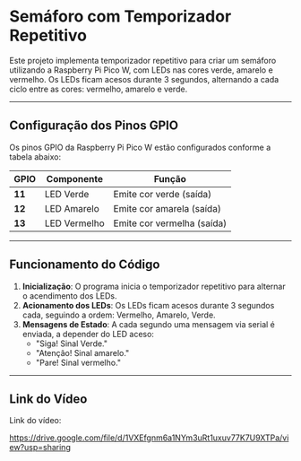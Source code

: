 # Semáforo com Temporizador Repetitivo

Este projeto implementa temporizador repetitivo para criar um semáforo utilizando a Raspberry Pi Pico W, com LEDs nas cores verde, amarelo e vermelho. Os LEDs ficam acesos durante 3 segundos, alternando a cada ciclo entre as cores: vermelho, amarelo e verde.

---

## **Configuração dos Pinos GPIO** 

Os pinos GPIO da Raspberry Pi Pico W estão configurados conforme a tabela abaixo:

| GPIO  | Componente      | Função                                                                     |  
|-------|-----------------|----------------------------------------------------------------------------|  
| **11** | LED Verde       | Emite cor verde (saída)                                                   |  
| **12** | LED Amarelo     | Emite cor amarela (saída)                                                 |  
| **13** | LED Vermelho    | Emite cor vermelha (saída)                                                |  

---

## **Funcionamento do Código**

1. **Inicialização**: O programa inicia o temporizador repetitivo para alternar o acendimento dos LEDs.
2. **Acionamento dos LEDs**: Os LEDs ficam acesos durante 3 segundos cada, seguindo a ordem: Vermelho, Amarelo, Verde. 
3. **Mensagens de Estado**: A cada segundo uma mensagem via serial é enviada, a depender do LED aceso:
   - "Siga! Sinal Verde."
   - "Atenção! Sinal amarelo."
   - "Pare! Sinal vermelho."

---

## **Link do Vídeo**

Link do vídeo:

https://drive.google.com/file/d/1VXEfgnm6a1NYm3uRt1uxuv77K7U9XTPa/view?usp=sharing
